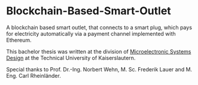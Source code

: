 # Blockchain-Based-Smart-Outlet

A blockchain based smart outlet, that connects to a smart plug, which pays for electricity automatically via a payment channel implemented with Ethereum.

This bachelor thesis was written at the division of [Microelectronic Systems Design](https://ems.eit.uni-kl.de/en/start/) at the Technical University of Kaiserslautern.

Special thanks to Prof. Dr.-Ing. Norbert Wehn, M. Sc. Frederik Lauer and M. Eng. Carl Rheinländer.
